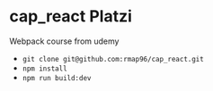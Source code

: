 # cap_react Platzi
Webpack course from udemy 

* `git clone git@github.com:rmap96/cap_react.git`
* `npm install`
* `npm run build:dev`
